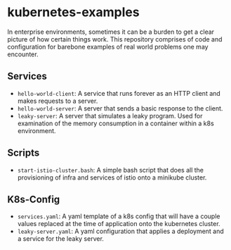 # kubernetes-examples

In enterprise environments, sometimes it can be a burden to get a clear picture of how certain things work. This repository comprises of code and configuration for barebone examples of real world problems one may encounter.

## Services
- `hello-world-client`: A service that runs forever as an HTTP client and makes requests to a server.
- `hello-world-server`: A server that sends a basic response to the client.
- `leaky-server`: A server that simulates a leaky program. Used for examination of the memory consumption in a container within a k8s environment.

## Scripts
- `start-istio-cluster.bash`: A simple bash script that does all the provisioning of infra and services of istio onto a minikube cluster.

## K8s-Config
- `services.yaml`: A yaml template of a k8s config that will have a couple values replaced at the time of application onto the kubernetes cluster.
- `leaky-server.yaml`: A yaml configuration that applies a deployment and a service for the leaky server.